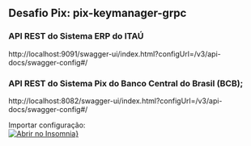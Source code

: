 ## Desafio Pix: pix-keymanager-grpc

### API REST do Sistema ERP do ITAÚ
http://localhost:9091/swagger-ui/index.html?configUrl=/v3/api-docs/swagger-config#/


### API REST do Sistema Pix do Banco Central do Brasil (BCB);
http://localhost:8082/swagger-ui/index.html?configUrl=/v3/api-docs/swagger-config#/


Importar configuração: <br>
[![Abrir no Insomnia}](https://insomnia.rest/images/run.svg)](https://insomnia.rest/run/?label=Desafio%20Pix%20OT5&uri=https%3A%2F%2Fgist.githubusercontent.com%2Fmiguins%2Fba9b8583b11a22a6e53b2450113a1669%2Fraw%2F95b47ac219e5a9ba55c11552739d8cf52e8b9ef8%2Fdesafiopix.json)


